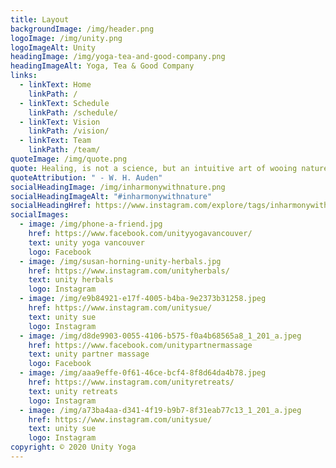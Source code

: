 ```yaml
---
title: Layout
backgroundImage: /img/header.png
logoImage: /img/unity.png
logoImageAlt: Unity
headingImage: /img/yoga-tea-and-good-company.png
headingImageAlt: Yoga, Tea & Good Company
links:
  - linkText: Home
    linkPath: /
  - linkText: Schedule
    linkPath: /schedule/
  - linkText: Vision
    linkPath: /vision/
  - linkText: Team
    linkPath: /team/
quoteImage: /img/quote.png
quote: Healing, is not a science, but an intuitive art of wooing nature”
quoteAttribution: " - W. H. Auden"
socialHeadingImage: /img/inharmonywithnature.png
socialHeadingImageAlt: "#inharmonywithnature"
socialHeadingHref: https://www.instagram.com/explore/tags/inharmonywithnature/
socialImages:
  - image: /img/phone-a-friend.jpg
    href: https://www.facebook.com/unityyogavancouver/
    text: unity yoga vancouver
    logo: Facebook
  - image: /img/susan-horning-unity-herbals.jpg
    href: https://www.instagram.com/unityherbals/
    text: unity herbals
    logo: Instagram
  - image: /img/e9b84921-e17f-4005-b4ba-9e2373b31258.jpeg
    href: https://www.instagram.com/unitysue/
    text: unity sue
    logo: Instagram
  - image: /img/d8de9903-0055-4106-b575-f0a4b68565a8_1_201_a.jpeg
    href: https://www.facebook.com/unitypartnermassage
    text: unity partner massage
    logo: Facebook
  - image: /img/aaa9effe-0f61-46ce-bcf4-8f8d64da4b78.jpeg
    href: https://www.instagram.com/unityretreats/
    text: unity retreats
    logo: Instagram
  - image: /img/a73ba4aa-d341-4f19-b9b7-8f31eab77c13_1_201_a.jpeg
    href: https://www.instagram.com/unitysue/
    text: unity sue
    logo: Instagram
copyright: © 2020 Unity Yoga
---
```

